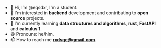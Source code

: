 - 👋 Hi, I’m @eqsdxr, I'm a student.
- 👀 I'm interested in **backend** development and contributing to **open source** projects.
- 🌱 I’m currently learning **data structures and algorithms**, **rust**, **FastAPI** and **calculus 1**.
- 😄 Pronouns: he/him.
- 📫 How to reach me **rxdsqe@gmail.com**.

<!---
- 💞️ I’m looking to collaborate on **English practice**
- ⚡ Fun fact: I like to t --->

<!---
eqsdxr/eqsdxr is a ✨ special ✨ repository because its `README.md` (this file) appears on your GitHub profile.
You can click the Preview link to take a look at your changes.
--->
